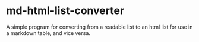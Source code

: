 # md-html-list-converter
A simple program for converting from a readable list to an html list for use in a markdown table, and vice versa.
